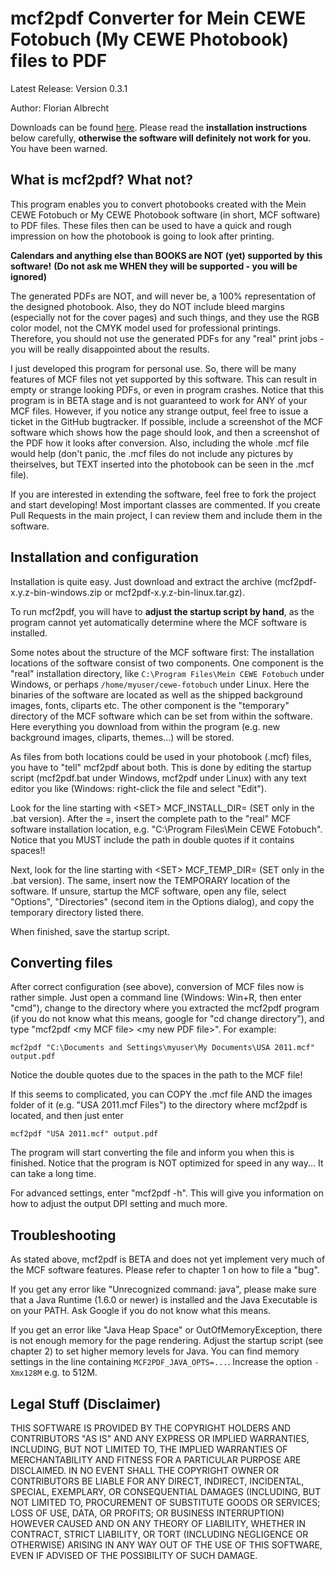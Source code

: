# mcf2pdf Converter for Mein CEWE Fotobuch (My CEWE Photobook) files to PDF

Latest Release: Version 0.3.1

Author: Florian Albrecht

Downloads can be found [here](https://github.com/albrechtf/mcf2pdf/releases). Please read the **installation instructions** below carefully, **otherwise the software will definitely not work for you.** You have been warned.

## What is mcf2pdf? What not?

This program enables you to convert photobooks created with the Mein CEWE
Fotobuch or My CEWE Photobook software (in short, MCF software) to PDF files.
These files then can be used to have a quick and rough impression on how the 
photobook is going to look after printing.

**Calendars and anything else than BOOKS are NOT (yet) supported by this software!**
**(Do not ask me WHEN they will be supported - you will be ignored)**

The generated PDFs are NOT, and will never be, a 100% representation of the
designed photobook. Also, they do NOT include bleed margins (especially not for 
the cover pages) and such things, and they use the RGB color model, not the CMYK 
model used for professional printings. Therefore, you should not use the 
generated PDFs for any "real" print jobs - you will be really disappointed about 
the results.

I just developed this program for personal use. So, there will be many features 
of MCF files not yet supported by this software. This can result in empty or 
strange looking PDFs, or even in program crashes. Notice that this program is 
in BETA stage and is not guaranteed to work for ANY of your MCF files. However, 
if you notice any strange output, feel free to issue a ticket in the GitHub 
bugtracker. If possible, include a screenshot of the MCF software which shows how 
the page should look, and then a screenshot of the PDF how it looks after 
conversion. Also, including the whole .mcf file would help (don't panic, the .mcf 
files do not include any pictures by theirselves, but TEXT inserted into the 
photobook can be seen in the .mcf file).

If you are interested in extending the software, feel free to fork the project 
and start developing! Most important classes are commented. If you create Pull
Requests in the main project, I can review them and include them in the software.

## Installation and configuration

Installation is quite easy. Just download and extract the archive 
(mcf2pdf-x.y.z-bin-windows.zip or mcf2pdf-x.y.z-bin-linux.tar.gz).

To run mcf2pdf, you will have to **adjust the startup script by hand**, as the 
program cannot yet automatically determine where the MCF software is installed.

Some notes about the structure of the MCF software first: The installation 
locations of the software consist of two components. One component is the 
"real" installation directory, like `C:\Program Files\Mein CEWE Fotobuch` under 
Windows, or perhaps `/home/myuser/cewe-fotobuch` under Linux. Here the binaries
of the software are located as well as the shipped background images, fonts,
cliparts etc. 
The other component is the "temporary" directory of the MCF software which can
be set from within the software. Here everything you download from within the
program (e.g. new background images, cliparts, themes...) will be stored.

As files from both locations could be used in your photobook (.mcf) files, you
have to "tell" mcf2pdf about both. This is done by editing the startup script
(mcf2pdf.bat under Windows, mcf2pdf under Linux) with any text editor you like
(Windows: right-click the file and select "Edit"). 

Look for the line starting with &lt;SET> MCF_INSTALL_DIR= (SET only in the .bat 
version). After the =, insert the complete path to the "real" MCF software
installation location, e.g. "C:\Program Files\Mein CEWE Fotobuch". Notice that
you MUST include the path in double quotes if it contains spaces!!

Next, look for the line starting with &lt;SET> MCF_TEMP_DIR= (SET only in the 
.bat version). The same, insert now the TEMPORARY location of the software. If 
unsure, startup the MCF software, open any file, select "Options", "Directories"
(second item in the Options dialog), and copy the temporary directory listed 
there.
  
When finished, save the startup script.

## Converting files

After correct configuration (see above), conversion of MCF files now is rather
simple. Just open a command line (Windows: Win+R, then enter "cmd"), change to
the directory where you extracted the mcf2pdf program (if you do not know what
this means, google for "cd change directory"), and type "mcf2pdf &lt;my MCF file>
&lt;my new PDF file>". For example:

    mcf2pdf "C:\Documents and Settings\myuser\My Documents\USA 2011.mcf" output.pdf

Notice the double quotes due to the spaces in the path to the MCF file!

If this seems to complicated, you can COPY the .mcf file AND the images folder
of it (e.g. "USA 2011.mcf Files") to the directory where mcf2pdf is located, 
and then just enter

    mcf2pdf "USA 2011.mcf" output.pdf

The program will start converting the file and inform you when this is finished.
Notice that the program is NOT optimized for speed in any way... It can take 
a long time.

For advanced settings, enter "mcf2pdf -h". This will give you information on
how to adjust the output DPI setting and much more. 

## Troubleshooting

As stated above, mcf2pdf is BETA and does not yet implement very much of the
MCF software features. Please refer to chapter 1 on how to file a "bug".

If you get any error like "Unrecognized command: java", please make sure that
a Java Runtime (1.6.0 or newer) is installed and the Java Executable is on your
PATH. Ask Google if you do not know what this means.

If you get an error like "Java Heap Space" or OutOfMemoryException, 
there is not enough memory for the page rendering. Adjust the startup 
script (see chapter 2) to set higher memory  levels for Java. You can find memory 
settings in the line containing `MCF2PDF_JAVA_OPTS=...`. 
Increase the option `-Xmx128M` e.g. to 512M.

## Legal Stuff (Disclaimer)

THIS SOFTWARE IS PROVIDED BY THE COPYRIGHT HOLDERS AND CONTRIBUTORS "AS IS" AND 
ANY EXPRESS OR IMPLIED WARRANTIES, INCLUDING, BUT NOT LIMITED TO, THE IMPLIED 
WARRANTIES OF MERCHANTABILITY AND FITNESS FOR A PARTICULAR PURPOSE ARE 
DISCLAIMED. IN NO EVENT SHALL THE COPYRIGHT OWNER OR CONTRIBUTORS BE LIABLE FOR 
ANY DIRECT, INDIRECT, INCIDENTAL, SPECIAL, EXEMPLARY, OR CONSEQUENTIAL DAMAGES 
(INCLUDING, BUT NOT LIMITED TO, PROCUREMENT OF SUBSTITUTE GOODS OR SERVICES; 
LOSS OF USE, DATA, OR PROFITS; OR BUSINESS INTERRUPTION) HOWEVER CAUSED AND ON 
ANY THEORY OF LIABILITY, WHETHER IN CONTRACT, STRICT LIABILITY, OR TORT 
(INCLUDING NEGLIGENCE OR OTHERWISE) ARISING IN ANY WAY OUT OF THE USE OF THIS 
SOFTWARE, EVEN IF ADVISED OF THE POSSIBILITY OF SUCH DAMAGE.
